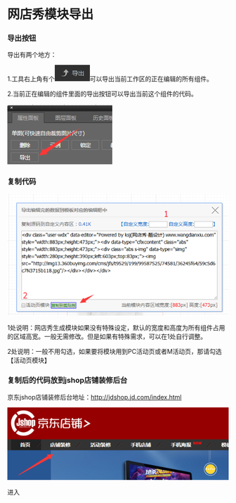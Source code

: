 # 网店秀模块导出

### 导出按钮

导出有两个地方：

1.工具右上角有个![](/assets/11.png)可以导出当前工作区的正在编辑的所有组件。

2.当前正在编辑的组件里面的导出按钮可以导出当前这个组件的代码。

![](/assets/12.png)

### 复制代码

![](/assets/13.png)

1处说明：网店秀生成模块如果没有特殊设定，默认的宽度和高度为所有组件占用的区域高宽。一般无需修改。但是如果有特殊需求，可以在1处自行调整。

2处说明：一般不用勾选，如果要将模块用到PC活动页或者M活动页，那请勾选【活动页模块】

### 复制后的代码放到jshop店铺装修后台

京东jshop店铺装修后台地址：http://jdshop.jd.com/index.html

![](/assets/14.png)

进入

